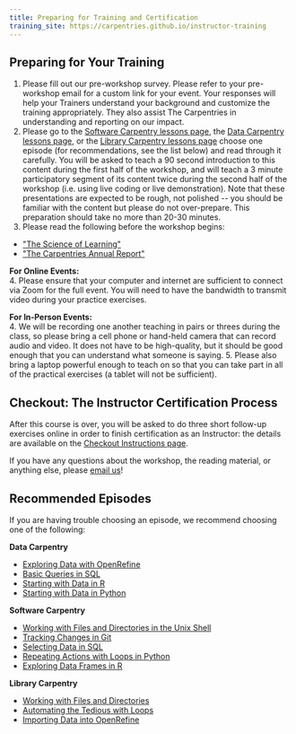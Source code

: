 ```yaml
---
title: Preparing for Training and Certification
training_site: https://carpentries.github.io/instructor-training
---
```


## Preparing for Your Training

1. Please fill out our pre-workshop survey. Please refer to your pre-workshop email
  for a custom link for your event. Your responses will help your Trainers understand
  your background and customize the training appropriately. They also assist The Carpentries
  in understanding and reporting on our impact.
2. Please go to the [Software Carpentry lessons page](https://software-carpentry.org/lessons/),
  the [Data Carpentry lessons page](https://datacarpentry.org/lessons/), or the
  [Library Carpentry lessons page](https://librarycarpentry.org/lessons/) choose one episode
  (for recommendations, see the list below) and read through it carefully.
  You will be asked to teach a 90 second introduction to this content during
  the first half of the workshop, and will teach a 3 minute participatory segment
  of its content twice during the second half of the workshop (i.e. using live coding or live demonstration). Note that these
  presentations are expected to be rough, not polished -- you should be familiar
  with the content but please do not over-prepare. This preparation should take no more than 20-30 minutes.
3. Please read the following before the workshop begins:

- ["The Science of Learning"](./files/papers/science-of-learning-2015.pdf)
- ["The Carpentries Annual Report"](https://carpentries.org/files/reports/2021%20Carpentries%20Annual%20Report_Final.pdf)

**For Online Events:**  
4\. Please ensure that your computer and internet are sufficient to connect via Zoom
for the full event. You will need to have the bandwidth to transmit video during your practice exercises.

**For In-Person Events:**  
4\. We will be recording one another teaching in pairs or threes during the class,
so please bring a cell phone or hand-held camera that can record audio and video.
It does not have to be high-quality, but it should be good enough that you can understand what someone is saying.
5\. Please also bring a laptop powerful enough to teach on so that you can take part
in all of the practical exercises (a tablet will not be sufficient).

## Checkout: The Instructor Certification Process

After this course is over, you will be asked to do three short follow-up exercises online
in order to finish certification as an Instructor: the details are available on the [Checkout Instructions page](checkout.md).

If you have any questions about the workshop, the reading material, or anything else, please [email us](mailto:instructor.training@carpentries.org)!

## Recommended Episodes

If you are having trouble choosing an episode, we recommend choosing one of the following:

**Data Carpentry**

- [Exploring Data with OpenRefine](https://datacarpentry.org/OpenRefine-ecology-lesson/02-exploring-data/index.html)
- [Basic Queries in SQL](https://datacarpentry.org/sql-ecology-lesson/01-sql-basic-queries/)
- [Starting with Data in R](https://datacarpentry.org/R-ecology-lesson/02-starting-with-data.html)
- [Starting with Data in Python](https://datacarpentry.org/python-ecology-lesson/02-starting-with-data)

**Software Carpentry**

- [Working with Files and Directories in the Unix Shell](https://swcarpentry.github.io/shell-novice/03-create/)
- [Tracking Changes in Git](https://swcarpentry.github.io/git-novice/04-changes/)
- [Selecting Data in SQL](https://swcarpentry.github.io/sql-novice-survey/01-select/)
- [Repeating Actions with Loops in Python](https://swcarpentry.github.io/python-novice-inflammation/05-loop/)
- [Exploring Data Frames in R](https://swcarpentry.github.io/r-novice-gapminder/05-data-structures-part2/)

**Library Carpentry**

- [Working with Files and Directories](https://librarycarpentry.org/lc-shell/03-working-with-files-and-folders/index.html)
- [Automating the Tedious with Loops](https://librarycarpentry.github.io/lc-shell/04-loops/index.html)
- [Importing Data into OpenRefine](https://librarycarpentry.org/lc-open-refine/02-importing-data/index.html)


